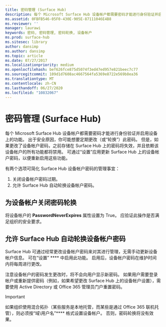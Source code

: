 ```yaml
---
title: 密码管理 (Surface Hub)
description: 每个 Microsoft Surface Hub 设备帐户都需要密码才能进行身份验证并启用设备上的功能。
ms.assetid: 0FBFB546-05F0-430E-905E-87111046E4B8
ms.reviewer: ''
manager: laurawi
keywords: 密码, 密码管理, 密码轮换, 设备帐户
ms.prod: surface-hub
ms.sitesec: library
author: dansimp
ms.author: dansimp
ms.topic: article
ms.date: 07/27/2017
ms.localizationpriority: medium
ms.openlocfilehash: bef626fce875d5074f3ed47ed957e821beec7c77
ms.sourcegitcommit: 109d1d7608ac4667564fa5369e8722e569b8ea36
ms.translationtype: MT
ms.contentlocale: zh-CN
ms.lasthandoff: 06/27/2020
ms.locfileid: "10832067"
---
```

# 密码管理 (Surface Hub)

每个 Microsoft Surface Hub 设备帐户都需要密码才能进行身份验证并启用设备上的功能。 出于安全原因，你可能想要定期更改（或“轮换”）此密码。 但是，如果更改了设备帐户密码，之前存储在 Surface Hub 上的密码将失效，并且依赖该设备帐户的所有功能都将禁用。 可通过“设置”应用更新 Surface Hub 上的设备帐户密码，以便重新启用这些功能。

有两个选项可简化 Surface Hub 设备帐户密码的管理事宜：

1.  关闭设备帐户密码过期。
2.  允许 Surface Hub 自动轮换设备帐户密码。


## 为设备帐户关闭密码轮换

将设备帐户的 **PasswordNeverExpires** 属性设置为 True。 应验证此操作是否满足组织的安全要求。


## 允许 Surface Hub 自动轮换设备帐户密码

Surface Hub 可通过经常更改设备帐户密码来对其进行管理，无需手动更新设备帐户信息。 可在“设置” **** 中启用此功能。 启用后，设备帐户密码在维护时间内将每周进行更改。

注意设备帐户的密码发生更改时，将不会向用户显示新密码。 如果用户需要登录帐户或重新提供密码（例如，如果希望更改 Surface Hub 上的设备帐户设置），需要使用 Active Directory 或 Office 365 管理员门户重置密码。

> [!IMPORTANT]
> 如果组织使用混合拓扑（某些服务是本地托管，而某些是通过 Office 365 联机托管），则必须按“域\用户名”**** 格式设置设备帐户。 否则，密码轮换将没有效果。
